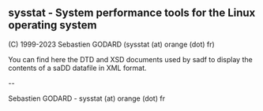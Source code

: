 ## sysstat - System performance tools for the Linux operating system

(C) 1999-2023 Sebastien GODARD (sysstat (at) orange (dot) fr)

You can find here the DTD and XSD documents used by sadf to display the contents
of a saDD datafile in XML format.

--

Sebastien GODARD - sysstat (at) orange (dot) fr

